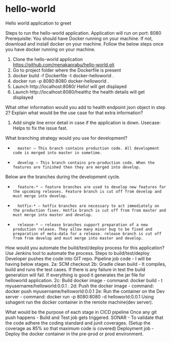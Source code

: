 # hello-world
Hello world application to greet

Steps to run the hello-world application. Application will run on port: 8080
Prerequisite:
You should have Docker running on your machine. 
If not, download and install docker on your machine.
Follow the below steps once you have docker running on your machine.

1. Clone the hello-world application 
https://github.com/menakaprabu/hello-world.git
2. Go to project folder where the Dockerfile is present
3. docker build -f Dockerfile -t docker-helloworld . 
4. docker run -p 8080:8080 docker-helloworld .
5. Launch http://localhost:8080/ Hello! will get displayed
6. Launch http://localhost:8080/healthz the health details will get displayed

What other information would you add to health endpoint json object in step 2? Explain what would be the use case for that extra information?
1. Add single line error detail in case if the application is down. Usecase: Helps to fix the issue fast.

What branching strategy would you use for development?
* 		master — This branch contains production code. All development code is merged into master in sometime.
* 		develop — This branch contains pre-production code. When the features are finished then they are merged into develop.

Below are the branches during the development cycle.
* 		feature-* — feature branches are used to develop new features for the upcoming releases. Feature branch is cut off from develop and must merge into develop.
* 		hotfix-* — hotfix branches are necessary to act immediately on the production fixes. Hotfix branch is cut off from from master and must merge into master and develop.
* 		release-* — release branches support preparation of a new production release. They allow many minor bug to be fixed and preparation of meta-data for a release. release branch is cut off from from develop and must merge into master and develop.

How would you automate the build/test/deploy process for this application? 
Use Jenkins tool to automate the process.
Steps to build/test/deploy
Developer pushes the code into GIT repo.
Pipeline job code - I will be having below stages.
2a: SCM checkout
2b: Gradle clean build - It compiles, build and runs the test cases. If there is any failure in test the build generation will fail.
If everything is good it generates the jar file for helloworld application.
2c:  Build docker image - command: docker build - t myusername/helloworld:0.0.1 .
2d: Push the docker image - command: docker push myusername/helloworld:0.0.1 
2e: Run the container on the Dev server - command: docker run -p 8080:8080 -d helloworld:0.0.1 
Using sshagent run the docker container in the remote machine(dev server).

What would be the purpose of each stage in CICD pipeline
Once any git push happens  - Build and Test job gets triggered.
SONAR - To validate that the code adhere the coding standard and junit coverages. (Setup the coverage as 85% so that maximum code is covered)
Deployment job - Deploy the docker container in the pre-prod or prod environment. 
